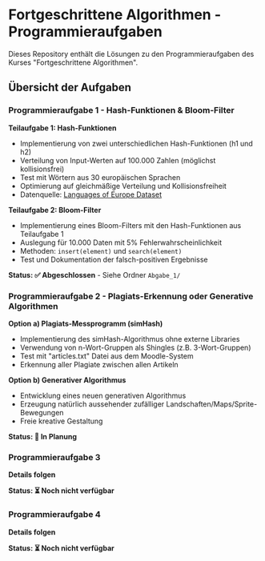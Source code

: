 # Fortgeschrittene Algorithmen - Programmieraufgaben

Dieses Repository enthält die Lösungen zu den Programmieraufgaben des Kurses "Fortgeschrittene Algorithmen".

## Übersicht der Aufgaben

### Programmieraufgabe 1 - Hash-Funktionen & Bloom-Filter

**Teilaufgabe 1: Hash-Funktionen**

- Implementierung von zwei unterschiedlichen Hash-Funktionen (h1 und h2)
- Verteilung von Input-Werten auf 100.000 Zahlen (möglichst kollisionsfrei)
- Test mit Wörtern aus 30 europäischen Sprachen
- Optimierung auf gleichmäßige Verteilung und Kollisionsfreiheit
- Datenquelle: [Languages of Europe Dataset](https://www.kaggle.com/datasets/jacekpardyak/languages-of-europe)

**Teilaufgabe 2: Bloom-Filter**

- Implementierung eines Bloom-Filters mit den Hash-Funktionen aus Teilaufgabe 1
- Auslegung für 10.000 Daten mit 5% Fehlerwahrscheinlichkeit
- Methoden: `insert(element)` und `search(element)`
- Test und Dokumentation der falsch-positiven Ergebnisse

**Status: ✅ Abgeschlossen** - Siehe Ordner `Abgabe_1/`

### Programmieraufgabe 2 - Plagiats-Erkennung oder Generative Algorithmen

**Option a) Plagiats-Messprogramm (simHash)**

- Implementierung des simHash-Algorithmus ohne externe Libraries
- Verwendung von n-Wort-Gruppen als Shingles (z.B. 3-Wort-Gruppen)
- Test mit "articles.txt" Datei aus dem Moodle-System
- Erkennung aller Plagiate zwischen allen Artikeln

**Option b) Generativer Algorithmus**

- Entwicklung eines neuen generativen Algorithmus
- Erzeugung natürlich aussehender zufälliger Landschaften/Maps/Sprite-Bewegungen
- Freie kreative Gestaltung

**Status: 🔄 In Planung**

### Programmieraufgabe 3

**Details folgen**

**Status: ⏳ Noch nicht verfügbar**

### Programmieraufgabe 4

**Details folgen**

**Status: ⏳ Noch nicht verfügbar**
